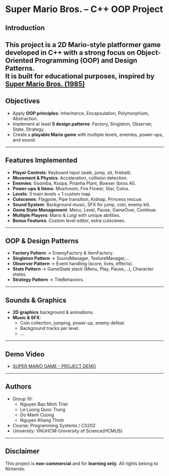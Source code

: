# Super Mario Bros. – C++ OOP Project

## Introduction
This project is a **2D Mario-style platformer game** developed in C++ with a strong focus on **Object-Oriented Programming (OOP)** and **Design Patterns**.  
It is built for **educational purposes**, inspired by [**Super Mario Bros. (1985)**](https://vi.wikipedia.org/wiki/Super_Mario_Bros.)
---

## Objectives
- Apply **OOP principles**: Inheritance, Encapsulation, Polymorphism, Abstraction.  
- Implement at least **5 design patterns**: Factory, Singleton, Observer, State, Strategy.  
- Create a **playable Mario game** with multiple levels, enemies, power-ups, and sound.  

---

## Features Implemented
- **Player Controls**: Keyboard input (walk, jump, sit, fireball).  
- **Movement & Physics**: Acceleration, collision detection.  
- **Enemies**: Goomba, Koopa, Piranha Plant, Bowser (boss AI).  
- **Power-ups & Items**: Mushroom, Fire Flower, Star, Coins.  
- **Levels**: 3 main levels + 1 custom map.  
- **Cutscenes**: Flagpole, Pipe transition, Kidnap, Princess rescue.  
- **Sound System**: Background music, SFX for jump, coin, enemy kill.  
- **Game State Management**: Menu, Level, Pause, GameOver, Continue.  
- **Multiple Players**: Mario & Luigi with unique abilities.  
- **Bonus Features**: Custom level editor, extra cutscenes.  

---

## OOP & Design Patterns
- **Factory Pattern** → EnemyFactory & ItemFactory.  
- **Singleton Pattern** → SoundManager, TextureManager,...  
- **Observer Pattern** → Event handling (score, lives, effects).  
- **State Pattern** → GameState stack (Menu, Play, Pause,...), Character states.  
- **Strategy Pattern** → TileBehaviors.  

---

## Sounds & Graphics
- **2D graphics** background & animations.  
- **Music & SFX**:  
  - Coin collection, jumping, power-up, enemy defeat.  
  - Background tracks per level.  
  - ...
---

## Demo Video
- [SUPER MARIO GAME - PROJECT DEMO](https://youtu.be/3Oap35GQEKw)
  
---

## Authors
- Group 10:
  - Nguyen Bao Minh Triet
  - Le Luong Quoc Trung
  - Do Manh Cuong
  - Nguyen Khang Thinh   
- Course: Programming Systems / CS202
- University: VNUHCM-University of Science(HCMUS)

---

## Disclaimer
This project is **non-commercial** and for **learning only**. All rights belong to Nintendo.
